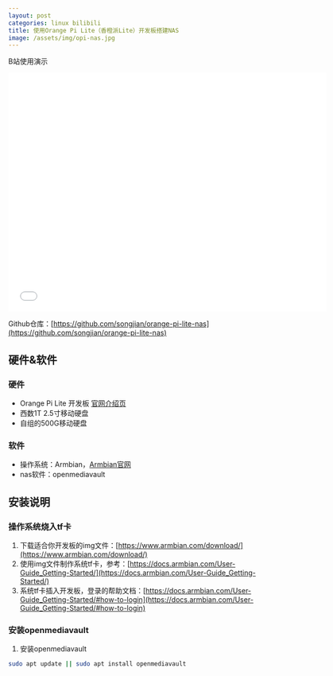 ```yaml
---
layout: post
categories: linux bilibili
title: 使用Orange Pi Lite（香橙派Lite）开发板搭建NAS
image: /assets/img/opi-nas.jpg
---
```


B站使用演示
<iframe src="//player.bilibili.com/player.html?aid=93170202&bvid=BV1FE411774H&cid=159073020&page=1" scrolling="no" border="0" frameborder="no" framespacing="0" allowfullscreen="true" width="640px" height="480px"> </iframe>

Github仓库：[https://github.com/songjian/orange-pi-lite-nas](https://github.com/songjian/orange-pi-lite-nas)

## 硬件&软件

### 硬件

* Orange Pi Lite 开发板 [官网介绍页](http://www.orangepi.cn/html/hardWare/computerAndMicrocontrollers/details/Orange-Pi-Lite.html)
* 西数1T 2.5寸移动硬盘
* 自组的500G移动硬盘

### 软件

* 操作系统：Armbian，[Armbian官网](https://www.armbian.com/orange-pi-lite/)
* nas软件：openmediavault

## 安装说明

### 操作系统烧入tf卡

1. 下载适合你开发板的img文件：[https://www.armbian.com/download/](https://www.armbian.com/download/)
2. 使用img文件制作系统tf卡，参考：[https://docs.armbian.com/User-Guide_Getting-Started/](https://docs.armbian.com/User-Guide_Getting-Started/)
3. 系统tf卡插入开发板，登录的帮助文档：[https://docs.armbian.com/User-Guide_Getting-Started/#how-to-login](https://docs.armbian.com/User-Guide_Getting-Started/#how-to-login)

### 安装openmediavault

1. 安装openmediavault
```sh
sudo apt update || sudo apt install openmediavault
```
